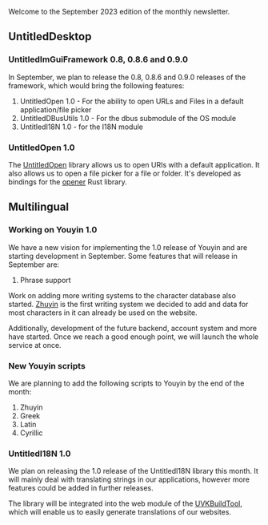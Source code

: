 Welcome to the September 2023 edition of the monthly newsletter.

## UntitledDesktop
### UntitledImGuiFramework 0.8, 0.8.6 and 0.9.0
In September, we plan to release the 0.8, 0.8.6 and 0.9.0 releases of the framework, which would bring the following features:

1. UntitledOpen 1.0 - For the ability to open URLs and Files in a default application/file picker
1. UntitledDBusUtils 1.0 - For the dbus submodule of the OS module
1. UntitledI18N 1.0 - for the I18N module

### UntitledOpen 1.0
The [UntitledOpen](https://github.com/MadLadSquad/UntitledOpen) library allows us to open URIs with a default application.
It also allows us to open a file picker for a file or folder. It's developed as bindings for the 
[opener](https://github.com/Seeker14491/opener) Rust library.

## Multilingual
### Working on Youyin 1.0
We have a new vision for implementing the 1.0 release of Youyin and are starting development in September. Some features that will
release in September are:

1. Phrase support

Work on adding more writing systems to the character database also started. [Zhuyin](https://en.wikipedia.org/wiki/Bopomofo)
is the first writing system we decided to add and data for most characters in it can already be used on the website.

Additionally, development of the future backend, account system and more have started. Once we reach a good enough point, we will
launch the whole service at once.

### New Youyin scripts
We are planning to add the following scripts to Youyin by the end of the month:

1. Zhuyin
1. Greek
1. Latin
1. Cyrillic

### UntitledI18N 1.0
We plan on releasing the 1.0 release of the UntitledI18N library this month. It will mainly deal with translating strings in our
applications, however more features could be added in further releases.

The library will be integrated into the web module of the [UVKBuildTool](https://github.com/MadLadSquad/UVKBuildTool), which will
enable us to easily generate translations of our websites.
